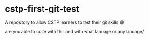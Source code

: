 # cstp-first-git-test
A repository to allow CSTP learners to test their git skills 😁

are you able to code with this and with what lanuage or any lanuage/

